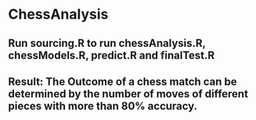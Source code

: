 # ChessAnalysis


## Run sourcing.R to run chessAnalysis.R, chessModels.R, predict.R and finalTest.R

## Result: The Outcome of a chess match can be determined by the number of moves of different pieces with more than 80% accuracy.
